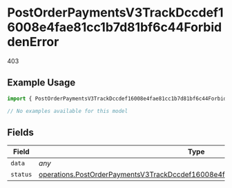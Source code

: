 # PostOrderPaymentsV3TrackDccdef16008e4fae81cc1b7d81bf6c44ForbiddenError

403

## Example Usage

```typescript
import { PostOrderPaymentsV3TrackDccdef16008e4fae81cc1b7d81bf6c44ForbiddenError } from "@dhaba/safepay-ts/models/errors";

// No examples available for this model
```

## Fields

| Field                                                                                                                                                                                    | Type                                                                                                                                                                                     | Required                                                                                                                                                                                 | Description                                                                                                                                                                              |
| ---------------------------------------------------------------------------------------------------------------------------------------------------------------------------------------- | ---------------------------------------------------------------------------------------------------------------------------------------------------------------------------------------- | ---------------------------------------------------------------------------------------------------------------------------------------------------------------------------------------- | ---------------------------------------------------------------------------------------------------------------------------------------------------------------------------------------- |
| `data`                                                                                                                                                                                   | *any*                                                                                                                                                                                    | :heavy_minus_sign:                                                                                                                                                                       | N/A                                                                                                                                                                                      |
| `status`                                                                                                                                                                                 | [operations.PostOrderPaymentsV3TrackDccdef16008e4fae81cc1b7d81bf6c44ForbiddenStatus](../../models/operations/postorderpaymentsv3trackdccdef16008e4fae81cc1b7d81bf6c44forbiddenstatus.md) | :heavy_minus_sign:                                                                                                                                                                       | N/A                                                                                                                                                                                      |
